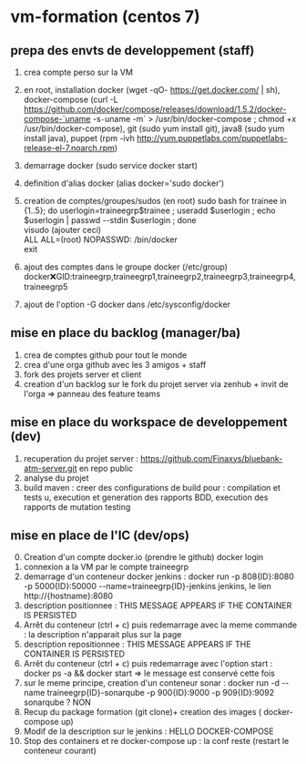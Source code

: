 # vm-formation (centos 7)

## prepa des envts de developpement (staff)
1. crea compte perso sur la VM
2. en root, installation docker (wget -qO- https://get.docker.com/ | sh), docker-compose (curl -L https://github.com/docker/compose/releases/download/1.5.2/docker-compose-`uname -s`-`uname -m` > /usr/bin/docker-compose ; chmod +x /usr/bin/docker-compose), git (sudo yum install git), java8 (sudo yum install java), puppet (rpm -ivh http://yum.puppetlabs.com/puppetlabs-release-el-7.noarch.rpm)
3. demarrage docker (sudo service docker start)
4. definition d'alias docker (alias docker='sudo docker')
5. creation de comptes/groupes/sudos (en root)
sudo bash 
for trainee in {1..5}; do userlogin=traineegrp$trainee ; useradd $userlogin ; echo $userlogin | passwd --stdin $userlogin ; done  
visudo (ajouter ceci)  
  ALL ALL=(root) NOPASSWD: /bin/docker  
exit  

6. ajout des comptes dans le groupe docker (/etc/group) docker:x:GID:traineegrp,traineegrp1,traineegrp2,traineegrp3,traineegrp4,traineegrp5
7. ajout de l'option -G docker dans /etc/sysconfig/docker

## mise en place du backlog (manager/ba)
1. crea de comptes github pour tout le monde
2. crea d'une orga github avec les 3 amigos + staff
3. fork des projets server et client 
4. creation d'un backlog sur le fork du projet server via zenhub + invit de l'orga
=> panneau des feature teams

## mise en place du workspace de developpement (dev)
1. recuperation du projet server : https://github.com/Finaxys/bluebank-atm-server.git en repo public
2. analyse du projet
3. build maven : creer des configurations de build pour : compilation et tests u, execution et generation des rapports BDD, execution des rapports de mutation testing

## mise en place de l'IC (dev/ops)
0. Creation d'un compte docker.io (prendre le github)
docker login
1. connexion a la VM par le compte traineegrp<ID>
2. demarrage d'un conteneur docker jenkins : docker run -p 808{ID}:8080 -p 5000{ID}:50000 --name=traineegrp{ID}-jenkins jenkins, le lien http://{hostname}:8080
3. description positionnee : THIS MESSAGE APPEARS IF THE CONTAINER IS PERSISTED
5. Arrêt du conteneur (ctrl + c) puis redemarrage avec la meme commande : la description n'apparait plus sur la page
6. description repositionnee : THIS MESSAGE APPEARS IF THE CONTAINER IS PERSISTED
7. Arrêt du conteneur (ctrl + c) puis redemarrage avec l'option start : docker ps -a && docker start <id du conteneur> 
=> le message est conservé cette fois
8. sur le meme principe, creation d'un conteneur sonar :  docker run -d --name traineegrp{ID}-sonarqube -p 900{ID}:9000 -p 909{ID}:9092 sonarqube ? NON
9. Recup du package formation (git clone)+ creation des images ( docker-compose up)
10. Modif de la description sur le jenkins : HELLO DOCKER-COMPOSE
11. Stop des containers et re docker-compose up : la conf reste (restart le conteneur courant)
